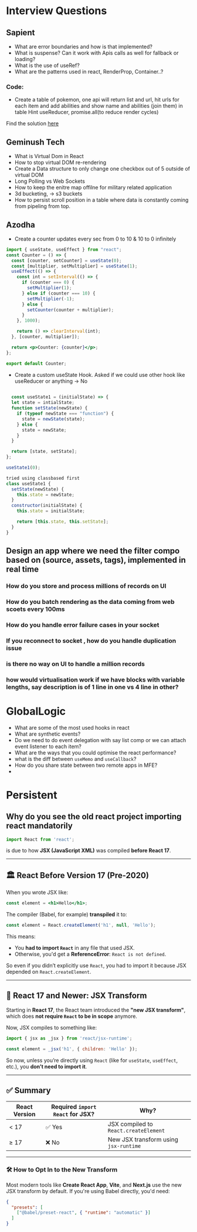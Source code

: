 # Interview Questions

## Sapient
- What are error boundaries and how is that implemented?
- What is suspense? Can it work with Apis calls as well for fallback or loading?
- What is the use of useRef?
- What are the patterns used in react, RenderProp, Container..?

### Code:
- Create a table of pokemon, one api will return list and url, hit urls for each item and add abilities and show name and abilities (join them) in table
  Hint useReducer, promise.all(to reduce render cycles)
  
Find the solution [here](https://codesandbox.io/p/devbox/condescending-cori-25y7z5?file=%2Fsrc%2FApp.jsx)


## Geminush Tech
- What is Virtual Dom in React
- How to stop virtual DOM re-rendering
- Create a Data structure to only change one checkbox out of 5 outside of virtual DOM
- Long Polling vs Web Sockets
- How to keep the enitre map offilne for military related application
- 3d bucketing, -> s3 buckets
- How to persist scroll position in a table where data is constantly coming from pipeling from top.


## Azodha
- Create a counter updates every sec from 0 to 10 & 10 to 0 infinitely
```jsx
import { useState, useEffect } from "react";
const Counter = () => {
  const [counter, setCounter] = useState(0);
  const [multiplier, setMultiplier] = useState(1);
  useEffect(() => {
    const int = setInterval(() => {
      if (counter === 0) {
        setMultiplier(1);
      } else if (counter === 10) {
        setMultiplier(-1);
      } else {
        setCounter(counter + multiplier);
      }
    }, 1000);

    return () => clearInterval(int);
  }, [counter, multiplier]);

  return <p>Counter: {counter}</p>;
};

export default Counter;
```
- Create a custom useState Hook. Asked if we could use other hook like useReducer or anything -> No
```js
  
  const useState1 = (initialState) => {
  let state = intialState;
  function setState(newState) {
    if (typeof newState === "function") {
      state = newState(state);
    } else {
      state = newState;
    }
  }

  return [state, setState];
};

useState1(0);

tried using classbased first
class useState1 {
  setState(newState) {
    this.state = newState;
  }
  constructor(initialState) {
    this.state = initialState;

    return [this.state, this.setState];
  }
}

```
## Design an app where we need the filter compo based on (source, assets, tags), implemented in real time
### How do you store and process millions of records on UI
### How do you batch rendering as the data coming from web scoets every 100ms
### How do you handle error failure cases in your socket
### If you reconnect to socket , how do you handle duplication issue
### is there no way on UI to handle a million records
### how would virtualisation work if we have blocks with variable lengths, say description is of 1 line in one vs 4 line in other?


# GlobalLogic
- What are some of the most used hooks in react
- What are synthetic events?
- Do we need to do event delegation with say list comp or we can attach event listener to each item?
- What are the ways that you could optimise the react performance?
- what is the diff between `useMemo` and `useCallback`?
- How do you share state between two remote apps in MFE?
- 


# Persistent
## Why do you see the old react project importing react mandatorily

```js
import React from 'react';
```
is due to how **JSX (JavaScript XML)** was compiled **before React 17**.

---

## 🏛️ React Before Version 17 (Pre-2020)

When you wrote JSX like:

```jsx
const element = <h1>Hello</h1>;
```

The compiler (Babel, for example) **transpiled** it to:

```js
const element = React.createElement('h1', null, 'Hello');
```

This means:

* You **had to import `React`** in any file that used JSX.
* Otherwise, you'd get a **ReferenceError**: `React is not defined`.

So even if you didn’t explicitly use `React`, you had to import it because JSX depended on `React.createElement`.

---

## 🚀 React 17 and Newer: JSX Transform

Starting in **React 17**, the React team introduced the **"new JSX transform"**, which does **not require `React` to be in scope** anymore.

Now, JSX compiles to something like:

```js
import { jsx as _jsx } from 'react/jsx-runtime';

const element = _jsx('h1', { children: 'Hello' });
```

So now, unless you’re directly using `React` (like for `useState`, `useEffect`, etc.), you **don’t need to import it**.

---

## ✅ Summary

| React Version | Required `import React` for JSX? | Why?                                  |
| ------------- | -------------------------------- | ------------------------------------- |
| < 17          | ✅ Yes                            | JSX compiled to `React.createElement` |
| ≥ 17          | ❌ No                             | New JSX transform using `jsx-runtime` |

---

### 🛠️ How to Opt In to the New Transform

Most modern tools like **Create React App**, **Vite**, and **Next.js** use the new JSX transform by default. If you're using Babel directly, you'd need:

```json
{
  "presets": [
    ["@babel/preset-react", { "runtime": "automatic" }]
  ]
}
```
